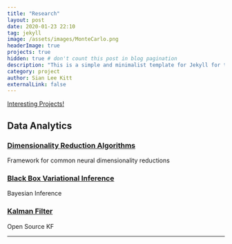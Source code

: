 ```yaml
---
title: "Research"
layout: post
date: 2020-01-23 22:10
tag: jekyll
image: /assets/images/MonteCarlo.png
headerImage: true
projects: true
hidden: true # don't count this post in blog pagination
description: "This is a simple and minimalist template for Jekyll for those who likes to eat noodles."
category: project
author: Sian Lee Kitt
externalLink: false
---
```




[Interesting Projects!][1]

## Data Analytics
### [Dimensionality Reduction Algorithms](https://github.com/Siaan/dimReduc)
Framework for common neural dimensionality reductions

### [Black Box Variational Inference](https://github.com/Siaan/vilds)
Bayesian Inference

### [Kalman Filter](https://github.com/Siaan/kalmanfilter)
Open Source KF 

---

[1]: https://github.com/Siaan
